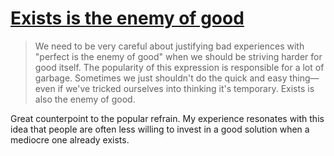# [Exists is the enemy of good](https://seancoates.com/blogs/exists-is-the-enemy-of-good)

> We need to be very careful about justifying bad experiences with "perfect is the enemy of good" when we should be striving harder for good itself. The popularity of this expression is responsible for a lot of garbage. Sometimes we just shouldn't do the quick and easy thing—even if we've tricked ourselves into thinking it's temporary. Exists is also the enemy of good.

Great counterpoint to the popular refrain. My experience resonates with this idea that people are often less willing to invest in a good solution when a mediocre one already exists.